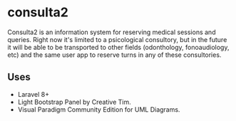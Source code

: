 # consulta2
Consulta2 is an information system for reserving medical sessions and queries. Right now it's limited to a psicological consultory, but in the future it will be able to be transported to other fields (odonthology, fonoaudiology, etc) and the same user app to reserve turns in any of these consultories.

## Uses
* Laravel 8+
* Light Bootstrap Panel by Creative Tim.
* Visual Paradigm Community Edition for UML Diagrams.
